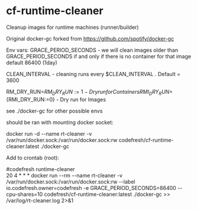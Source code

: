 # cf-runtime-cleaner
Cleanup images for runtime machines (runner/builder)

Original docker-gc forked from https://github.com/spotify/docker-gc

Env vars:
GRACE_PERIOD_SECONDS - we will clean images older than GRACE_PERIOD_SECONDS 
                       if and only if there is no container for that image
                       default 86400 (1day)

CLEAN_INTERVAL - cleaning runs every $CLEAN_INTERVAL . Default = 3600

RM_DRY_RUN=${RM_DRY_RUN:=1} - Dry run for Containers
RMI_DRY_RUN=${RMI_DRY_RUN:=0} - Dry run for Images

see ./docker-gc for other possible envs

should be ran with mounting docker socket:

docker run -d --name rt-cleaner -v /var/run/docker.sock:/var/run/docker.sock:rw codefresh/cf-runtime-cleaner:latest ./docker-gc


Add to crontab (root):

#codefresh runtime-cleaner \
20 4 * * * docker run --rm --name rt-cleaner -v /var/run/docker.sock:/var/run/docker.sock:rw --label io.codefresh.owner=codefresh -e GRACE_PERIOD_SECONDS=86400 --cpu-shares=10 codefresh/cf-runtime-cleaner:latest ./docker-gc >> /var/log/rt-cleaner.log 2>&1
